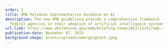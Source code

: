 ```yaml
---
order: 1
title: OMB Releases Implementation Guidance on AI
description: The new OMB guidelines provide a comprehensive framework for
  federal agencies in their adoption of artificial intelligence systems.
url-link: https://www.whitehouse.gov/omb/briefing-room/2023/11/01/omb-releases-implementation-guidance-following-president-bidens-executive-order-on-artificial-intelligence/
publication-date: November 07, 2023
background-image: assets/uploads/emergingtech.jpeg
---
```

